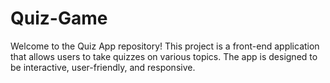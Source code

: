 # Quiz-Game
Welcome to the Quiz App repository! This project is a front-end application that allows users to take quizzes on various topics. The app is designed to be interactive, user-friendly, and responsive.

